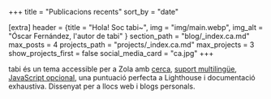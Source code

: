 +++
title = "Publicacions recents"
sort_by = "date"

[extra]
header = {title = "Hola! Soc tabi~", img = "img/main.webp", img_alt = "Óscar Fernández, l'autor de tabi" }
section_path = "blog/_index.ca.md"
max_posts = 4
projects_path = "projects/_index.ca.md"
max_projects = 3
show_projects_first = false
social_media_card = "ca.jpg"
+++

tabi és un tema accessible per a Zola amb [cerca](@/blog/mastering-tabi-settings/index.ca.md#cerca), [suport multilingüe](@/blog/faq-languages/index.ca.md), [JavaScript opcional](@/blog/javascript/index.ca.md), una puntuació perfecta a Lighthouse i documentació exhaustiva. Dissenyat per a llocs web i blogs personals.
